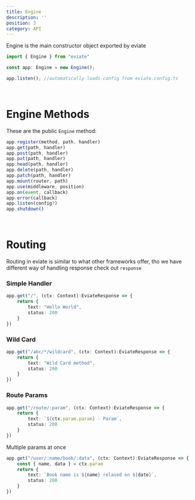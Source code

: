 ```yaml
---
title: Engine
description: ''
position: 3
category: API
---
```


Engine is the main constructor object exported by eviate

```ts
import { Engine } from "eviate"

const app: Engine = new Engine();

app.listen(); //automatically loads config from eviate.config.ts

```

<br>

# Engine Methods

These are the public `Engine` method: 

```ts
app.register(method, path, handler)
app.get(path, handler)
app.post(path, handler)
app.put(path, handler)
app.head(path, handler)
app.delete(path, handler)
app.patch(path, handler)
app.mount(router, path)
app.use(middleware, position)
app.on(event, callback)
app.error(callback)
app.listen(config?)
app.shutdown()
```

<br>

# Routing

Routing in eviate is similar to what other frameworks offer, tho we have different way of handling response check out `response`



### Simple Handler

```ts
app.get("/", (ctx: Context):EviateResponse => {
    return {
        text: "Hello World",
        status: 200
    }
})
```

### Wild Card

```ts
app.get("/abc/*/wildcard", (ctx: Context):EviateResponse => {
    return {
        text: "Wild Card method",
        status: 200
    }
})
```

### Route Params 

```ts 
app.get("/route/:param", (ctx: Context):EviateResponse => {
    return {
        text: `${ctx.param.param} - Param`,
        status: 200
    }
})
```
Multiple params at once 

```ts
app.get("/user/:name/book/:data", (ctx: Context):EviateResponse => {
    const { name, data } = ctx.param
    return {
        text: `Book name is ${name} relased on ${date}`,
        status: 200
    }
})
```




